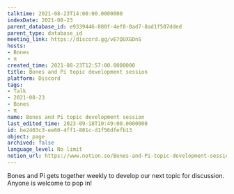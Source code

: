 ```yaml
---
talktime: 2021-08-23T14:00:00.0000000
indexDate: 2021-08-23
parent_database_id: e9339446-880f-4ef0-8ad7-8ad1f507dded
parent_type: database_id
meeting_link: https://discord.gg/vE7QUXGDnS
hosts:
- Bones
- π
created_time: 2021-08-23T12:57:00.0000000
title: Bones and Pi topic development session
platform: Discord
tags:
- Talk
- 2021-08-23
- Bones
- π
name: Bones and Pi topic development session
last_edited_time: 2023-09-18T10:49:00.0000000
id: be2403c3-ee60-4ff1-801c-d1f56dfefb13
object: page
archived: false
language_level: No limit
notion_url: https://www.notion.so/Bones-and-Pi-topic-development-session-be2403c3ee604ff1801cd1f56dfefb13
---
```


Bones and Pi gets together weekly to develop our next topic for discussion.
Anyone is welcome to pop in!










